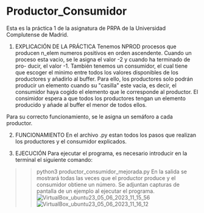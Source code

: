 # Productor_Consumidor

Esta es la práctica 1 de la asignatura de PRPA de la Universidad Complutense de Madrid. 

1. EXPLICACIÓN DE LA PRÁCTICA
Tenemos NPROD procesos que producen n_elem numeros positivos en orden ascendente. 
Cuando un proceso esta vacio, se le asigna el valor -2 y cuando ha terminado de pro-
ducir, el valor -1. También tenemos un consumidor, el cual tiene que escoger el minimo
entre todos los valores disponibles de los productores y añadirlo al buffer. Para ello,
los productores solo podrán producir un elemento cuando su "casilla" este vacia, es decir, 
el consumidor haya cogido el elemento que le corresponde al productor.
El consimidor espera a que todos los productores tengan un elemento producido y añade al buffer
el menor de todos ellos. 

Para su correcto funcionamiento, se le asigna un semáforo a cada productor.

2. FUNCIONAMIENTO
En el archivo .py estan todos los pasos que realizan los productores y el 
consumidor explicados. 

3. EJECUCIÓN
Para ejecutar el programa, es necesario introducir en la terminal el siguiente comando:
>> python3 productor_consumidor_mejorada.py
En la salida se mostrará todas las veces que el productor produce y el consumidor
obtiene un número. 
Se adjuntan capturas de pantalla de un ejemplo al ejecutar el programa.
![VirtualBox_ubuntu23_05_06_2023_11_15_56](https://github.com/semonzon/Productor_Consumidor/assets/124071911/635f8c58-f2bc-44f0-bf26-1d840fd6295e)
![VirtualBox_ubuntu23_05_06_2023_11_16_12](https://github.com/semonzon/Productor_Consumidor/assets/124071911/ff247a01-e073-48ec-9b4a-a6ea3fbe0a03)

